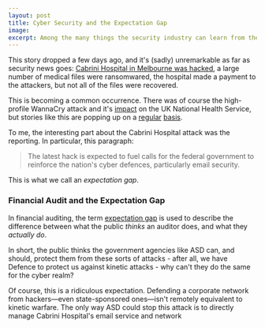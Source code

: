 ```yaml
---
layout: post
title: Cyber Security and the Expectation Gap
image: 
excerpt: Among the many things the security industry can learn from the auditing profession, how to deal with the expectation gap is one of them.
---
```


This story dropped a few days ago, and it's (sadly) unremarkable as far as security news goes: [Cabrini Hospital in Melbourne was hacked](https://www.theage.com.au/national/victoria/crime-syndicate-hacks-15-000-medical-files-at-cabrini-hospital-demands-ransom-20190220-p50z3c.html), a large number of medical files were ransomwared, the hospital made a payment to the attackers, but not all of the files were recovered.

This is becoming a common occurrence. There was of course the high-profile WannaCry attack and it's [impact](https://www.cbsnews.com/news/hospitals-across-britain-hit-by-ransomware-cyberattack/) on the UK National Health Service, but stories like this are popping up on a [regular](https://www.zdnet.com/article/us-hospital-pays-55000-to-ransomware-operators/) [basis](https://www.infosecurity-magazine.com/news/two-us-hospitals-hit-with/).

To me, the interesting part about the Cabrini Hospital attack was the reporting. In particular, this paragraph:

>The latest hack is expected to fuel calls for the federal government to reinforce the nation's cyber defences, particularly email security.

This is what we call an *expectation gap*. 

### Financial Audit and the Expectation Gap

In financial auditing, the term [expectation gap](http://lexicon.ft.com/Term?term=audit-expectation-gap) is used to describe the difference between what the public *thinks* an auditor does, and what they *actually do*.




In short, the public thinks the government agencies like ASD can, and should, protect them from these sorts of attacks - after all, we have Defence to protect us against kinetic attacks - why can't they do the same for the cyber realm?

Of course, this is a ridiculous expectation. Defending a corporate network from hackers—even state-sponsored ones—isn't remotely equivalent to kinetic warfare. The only way ASD could stop this attack is to directly manage Cabrini Hospital's email service and network 


